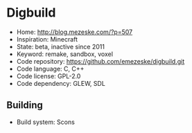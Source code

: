 # Digbuild

- Home: http://blog.mezeske.com/?p=507
- Inspiration: Minecraft
- State: beta, inactive since 2011
- Keyword: remake, sandbox, voxel
- Code repository: https://github.com/emezeske/digbuild.git
- Code language: C, C++
- Code license: GPL-2.0
- Code dependency: GLEW, SDL

## Building

- Build system: Scons
